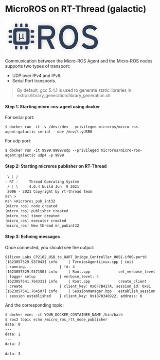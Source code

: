 # MicroROS on RT-Thread (galactic)
<img src="./docs/micro-ROS_big_logo.png" >

Communication between the Micro-ROS Agent and the Micro-ROS nodes supports two types of transport:

- UDP over IPv4 and IPv6.
- Serial Port transports.

> By default, gcc 5.4.1 is used to generate static libraries in extras/library_generation/library_generation.sh

#### Step 1: Starting micro-ros-agent using docker

For serial port:

```
$ docker run -it -v /dev:/dev --privileged microros/micro-ros-agent:galactic serial --dev /dev/ttyUSB0
```
For udp port:

```
$ docker run -it 9999:9999/udp --privileged microros/micro-ros-agent:galactic udp4 -p 9999
```



#### Step 2: Starting microros publisher on RT-Thread

```
 \ | /
- RT -     Thread Operating System
 / | \     4.0.4 build Jun  9 2021
 2006 - 2021 Copyright by rt-thread team
msh >
msh >microros_pub_int32
[micro_ros] node created
[micro_ros] publisher created
[micro_ros] timer created
[micro_ros] executor created
[micro_ros] New thread mr_pubint32
```


#### Step 3: Echoing messages

Once connected, you should see the output:

```
Silicon_Labs_CP2102_USB_to_UART_Bridge_Controller_0001-if00-port0
[1623057529.937043] info     | TermiosAgentLinux.cpp | init                     | running...             | fd: 4
[1623057529.937150] info     | Root.cpp           | set_verbose_level        | logger setup           | verbose_level: 4
[1623057541.764331] info     | Root.cpp           | create_client            | create                 | client_key: 0x6F7B427A, session_id: 0x81
[1623057541.764507] info     | SessionManager.hpp | establish_session        | session established    | client_key: 0x1870348922, address: 0
```
And the corresponding topic:

```
$ docker exec -it YOUR_DOCKER_CONTAINER_NAME /bin/bash
$ ros2 topic echo /micro_ros_rtt_node_publisher
data: 0
---
data: 1
---
data: 2
---
data: 3
```

